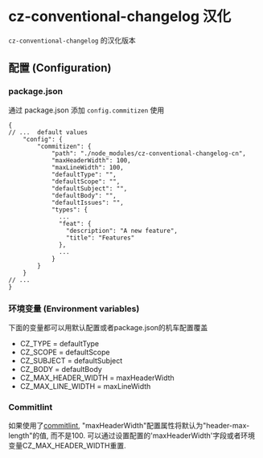 # cz-conventional-changelog 汉化

<!-- Status:
[![npm version](https://img.shields.io/npm/v/cz-conventional-changelog.svg?style=flat-square)](https://www.npmjs.org/package/cz-conventional-changelog)
[![npm downloads](https://img.shields.io/npm/dm/cz-conventional-changelog.svg?style=flat-square)](http://npm-stat.com/charts.html?package=cz-conventional-changelog&from=2015-08-01)
[![Build Status](https://img.shields.io/travis/commitizen/cz-conventional-changelog.svg?style=flat-square)](https://travis-ci.org/commitizen/cz-conventional-changelog) -->

`cz-conventional-changelog` 的汉化版本

## 配置 (Configuration)

### package.json

通过 package.json 添加 `config.commitizen` 使用

```json5
{
// ...  default values
    "config": {
        "commitizen": {
            "path": "./node_modules/cz-conventional-changelog-cn",
            "maxHeaderWidth": 100,
            "maxLineWidth": 100,
            "defaultType": "",
            "defaultScope": "",
            "defaultSubject": "",
            "defaultBody": "",
            "defaultIssues": "",
            "types": {
              ...
              "feat": {
                "description": "A new feature",
                "title": "Features"
              },
              ...
            }
        }
    }
// ...
}
```
### 环境变量 (Environment variables)

下面的变量都可以用默认配置或者package.json的机车配置覆盖

* CZ_TYPE = defaultType
* CZ_SCOPE = defaultScope
* CZ_SUBJECT = defaultSubject
* CZ_BODY = defaultBody
* CZ_MAX_HEADER_WIDTH = maxHeaderWidth
* CZ_MAX_LINE_WIDTH = maxLineWidth

### Commitlint

如果使用了[commitlint](https://github.com/conventional-changelog/commitlint), "maxHeaderWidth"配置属性将默认为"header-max-length"的值, 而不是100. 可以通过设置配置的'maxHeaderWidth'字段或者环境变量CZ_MAX_HEADER_WIDTH重置.

